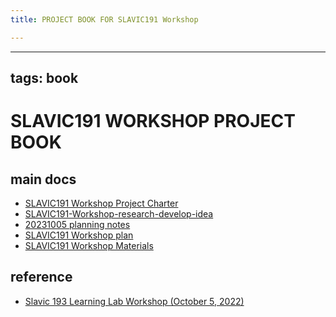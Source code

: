 ```yaml
---
title: PROJECT BOOK FOR SLAVIC191 Workshop

---
```



---
tags: book
---

SLAVIC191 WORKSHOP PROJECT BOOK
===

main docs
---
- [SLAVIC191 Workshop Project Charter](/921IcI14S3Gsu_4xf8YSIg)
- [SLAVIC191-Workshop-research-develop-idea](/nmdvESmbTwu7rjnTvDFzuA)
- [20231005 planning notes](/4pVAlvR2QHS4R0JkGsMkzQ)
- [SLAVIC191 Workshop plan](/0E62YBiNSRmeLRYD3ESYKg)
- [SLAVIC191 Workshop Materials](/gFY7E8DPQsqzKWeVp4B68Q)

reference
---
* [Slavic 193 Learning Lab Workshop (October 5, 2022)](/dcfSff1hQParO1vJU4Kk-Q)


